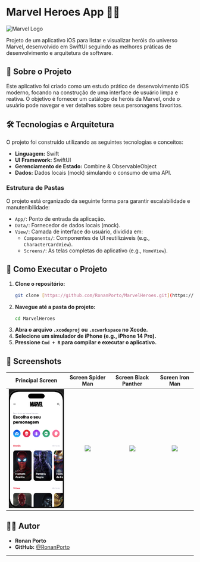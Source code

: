 # Marvel Heroes App 🦸‍♂️

![Marvel Logo](https://upload.wikimedia.org/wikipedia/commons/b/b9/Marvel_Logo.svg)

Projeto de um aplicativo iOS para listar e visualizar heróis do universo Marvel, desenvolvido em SwiftUI seguindo as melhores práticas de desenvolvimento e arquitetura de software.

## 🌟 Sobre o Projeto

Este aplicativo foi criado como um estudo prático de desenvolvimento iOS moderno, focando na construção de uma interface de usuário limpa e reativa. O objetivo é fornecer um catálogo de heróis da Marvel, onde o usuário pode navegar e ver detalhes sobre seus personagens favoritos.

## 🛠️ Tecnologias e Arquitetura

O projeto foi construído utilizando as seguintes tecnologias e conceitos:

- **Linguagem:** Swift
- **UI Framework:** SwiftUI
- **Gerenciamento de Estado:** Combine & ObservableObject
- **Dados:** Dados locais (mock) simulando o consumo de uma API.

### Estrutura de Pastas

O projeto está organizado da seguinte forma para garantir escalabilidade e manutenibilidade:

-   `App/`: Ponto de entrada da aplicação.
-   `Data/`: Fornecedor de dados locais (mock).
-   `View/`: Camada de interface do usuário, dividida em:
    -   `Components/`: Componentes de UI reutilizáveis (e.g., `CharacterCardView`).
    -   `Screens/`: As telas completas do aplicativo (e.g., `HomeView`).

## 🚀 Como Executar o Projeto

1.  **Clone o repositório:**
    ```bash
    git clone [https://github.com/RonanPorto/MarvelHeroes.git](https://github.com/RonanPorto/MarvelHeroes.git)
    ```
2.  **Navegue até a pasta do projeto:**
    ```bash
    cd MarvelHeroes
    ```
3.  **Abra o arquivo `.xcodeproj` ou `.xcworkspace` no Xcode.**
4.  **Selecione um simulador de iPhone (e.g., iPhone 14 Pro).**
5.  **Pressione `Cmd + R` para compilar e executar o aplicativo.**

## 📸 Screenshots

| Principal Screen | Screen Spider Man | Screen Black Panther | Screen Iron Man |
| :---: | :---: | :---: | :---: |
| <img src="https://raw.githubusercontent.com/RonanPorto/MarvelHeroes/main/MarvelHeroes/Application/Assets.xcassets/Captura%20de%20Tela%202025-10-01%20%C3%A0s%2014.00.06.imageset/Captura%20de%20Tela%202025-10-01%20%C3%A0s%2014.00.06.png" width="200"> | <img src="https://raw.githubusercontent.com/RonanPorto/MarvelHeroes/main/screenshots/Captura de Tela 2025-10-04 às 20.43.39.png" width="200"> | <img src="https://raw.githubusercontent.com/RonanPorto/MarvelHeroes/main/screenshots/detalhes-pantera-negra.png" width="200"> | <img src="https://raw.githubusercontent.com/RonanPorto/MarvelHeroes/main/screenshots/detalhes-homem-de-ferro.png" width="200"> |


## 👨‍💻 Autor

-   **Ronan Porto**
-   **GitHub:** [@RonanPorto](https://github.com/RonanPorto)

---
